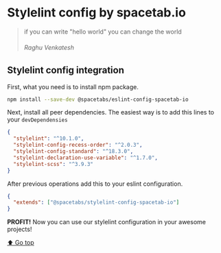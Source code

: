 # Stylelint config by spacetab.io

> if you can write "hello world" you can change the world
> ###### Raghu Venkatesh


## Stylelint config integration

First, what you need is to install npm package.
```bash
npm install --save-dev @spacetabs/eslint-config-spacetab-io
```

Next, install all peer dependencies. The easiest way is to add this lines to your `devDependensies`
```json
{
  "stylelint": "^10.1.0",
  "stylelint-config-recess-order": "^2.0.3",
  "stylelint-config-standard": "^18.3.0",
  "stylelint-declaration-use-variable": "^1.7.0",
  "stylelint-scss": "^3.9.3"
}
```

After previous operations add this to your eslint configuration.
```json
{
  "extends": ["@spacetabs/stylelint-config-spacetab-io"]
}
```

**PROFIT!** Now you can use our stylelint configuration in your awesome projects!


[⬆ Go top](#stylelint-config-by-spacetabio)

